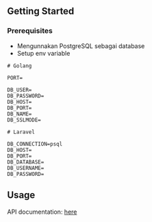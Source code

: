 ## Getting Started <a name = "getting_started"></a>

### Prerequisites

-   Mengunnakan PostgreSQL sebagai database
-   Setup env variable

```
# Golang

PORT=

DB_USER=
DB_PASSWORD=
DB_HOST=
DB_PORT=
DB_NAME=
DB_SSLMODE=
```

```
# Laravel

DB_CONNECTION=psql
DB_HOST=
DB_PORT=
DB_DATABASE=
DB_USERNAME=
DB_PASSWORD=
```

## Usage <a name="usage"></a>

API documentation: [here](https://documenter.getpostman.com/view/10131591/2s9YC7SrZi)
